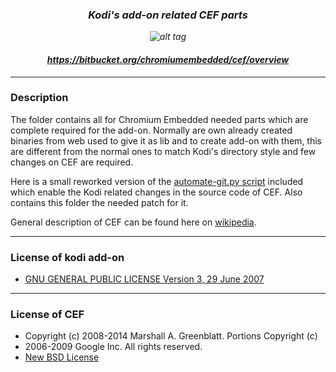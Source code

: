 ### *<p align="center">Kodi's add-on related CEF parts</p>*
*<p align="center">![alt tag](http://upload.wikimedia.org/wikipedia/en/a/aa/Chromium_Embedded_Framework_logo.png)</p>*
#### *<p align="center">https://bitbucket.org/chromiumembedded/cef/overview</p>*

-------------
### Description
The folder contains all for Chromium Embedded needed parts which are complete required for the add-on.
Normally are own already created binaries from web used to give it as lib and to create add-on with them, this are different
from the normal ones to match Kodi's directory style and few changes on CEF are required.

Here is a small reworked version of the [automate-git.py script](https://bitbucket.org/chromiumembedded/cef/raw/master/tools/automate/automate-git.py) included which enable the Kodi related changes in the
source code of CEF. Also contains this folder the needed patch for it.

General description of CEF can be found here on [wikipedia](http://en.wikipedia.org/wiki/Chromium_Embedded_Framework).

-------------
### License of kodi add-on
- [GNU GENERAL PUBLIC LICENSE Version 3, 29 June 2007](https://github.com/kodi-adsp/adsp.freesurround/blob/master/LICENSE.md)

-------------
### License of CEF
- Copyright (c) 2008-2014 Marshall A. Greenblatt. Portions Copyright (c)
- 2006-2009 Google Inc. All rights reserved.
- [New BSD License](https://github.com/AlwinEsch/web.KODIChromiumBrowser/blob/master/CEFParts/LICENSE-Chromium.txt)

